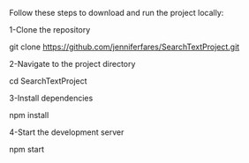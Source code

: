 Follow these steps to download and run the project locally:

1-Clone the repository


git clone https://github.com/jenniferfares/SearchTextProject.git

2-Navigate to the project directory

cd SearchTextProject

3-Install dependencies

npm install

4-Start the development server

npm start
